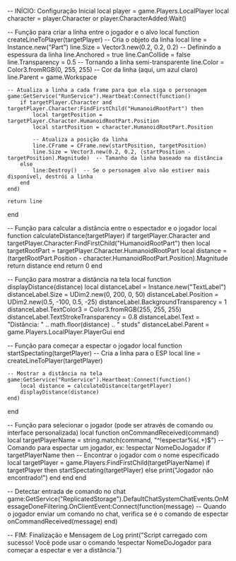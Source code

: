 -- INÍCIO: Configuração Inicial
local player = game.Players.LocalPlayer
local character = player.Character or player.CharacterAdded:Wait()

-- Função para criar a linha entre o jogador e o alvo
local function createLineToPlayer(targetPlayer)
    -- Cria o objeto da linha
    local line = Instance.new("Part")
    line.Size = Vector3.new(0.2, 0.2, 0.2)  -- Definindo a espessura da linha
    line.Anchored = true
    line.CanCollide = false
    line.Transparency = 0.5  -- Tornando a linha semi-transparente
    line.Color = Color3.fromRGB(0, 255, 255)  -- Cor da linha (aqui, um azul claro)
    line.Parent = game.Workspace

    -- Atualiza a linha a cada frame para que ela siga o personagem
    game:GetService("RunService").Heartbeat:Connect(function()
        if targetPlayer.Character and targetPlayer.Character:FindFirstChild("HumanoidRootPart") then
            local targetPosition = targetPlayer.Character.HumanoidRootPart.Position
            local startPosition = character.HumanoidRootPart.Position

            -- Atualiza a posição da linha
            line.CFrame = CFrame.new(startPosition, targetPosition)
            line.Size = Vector3.new(0.2, 0.2, (startPosition - targetPosition).Magnitude)  -- Tamanho da linha baseado na distância
        else
            line:Destroy()  -- Se o personagem alvo não estiver mais disponível, destrói a linha
        end
    end)

    return line
end

-- Função para calcular a distância entre o espectador e o jogador
local function calculateDistance(targetPlayer)
    if targetPlayer.Character and targetPlayer.Character:FindFirstChild("HumanoidRootPart") then
        local targetRootPart = targetPlayer.Character.HumanoidRootPart
        local distance = (targetRootPart.Position - character.HumanoidRootPart.Position).Magnitude
        return distance
    end
    return 0
end

-- Função para mostrar a distância na tela
local function displayDistance(distance)
    local distanceLabel = Instance.new("TextLabel")
    distanceLabel.Size = UDim2.new(0, 200, 0, 50)
    distanceLabel.Position = UDim2.new(0.5, -100, 0.5, -25)
    distanceLabel.BackgroundTransparency = 1
    distanceLabel.TextColor3 = Color3.fromRGB(255, 255, 255)
    distanceLabel.TextStrokeTransparency = 0.8
    distanceLabel.Text = "Distância: " .. math.floor(distance) .. " studs"
    distanceLabel.Parent = game.Players.LocalPlayer.PlayerGui
end

-- Função para começar a espectar o jogador
local function startSpectating(targetPlayer)
    -- Cria a linha para o ESP
    local line = createLineToPlayer(targetPlayer)

    -- Mostrar a distância na tela
    game:GetService("RunService").Heartbeat:Connect(function()
        local distance = calculateDistance(targetPlayer)
        displayDistance(distance)
    end)
end

-- Função para selecionar o jogador (pode ser através de comando ou interface personalizada)
local function onCommandReceived(command)
    local targetPlayerName = string.match(command, "^!espectar%s(.+)$") -- Comando para espectar um jogador, ex: !espectar NomeDoJogador
    if targetPlayerName then
        -- Encontrar o jogador com o nome especificado
        local targetPlayer = game.Players:FindFirstChild(targetPlayerName)
        if targetPlayer then
            startSpectating(targetPlayer)
        else
            print("Jogador não encontrado!")
        end
    end
end

-- Detectar entrada de comando no chat
game:GetService("ReplicatedStorage").DefaultChatSystemChatEvents.OnMessageDoneFiltering.OnClientEvent:Connect(function(message)
    -- Quando o jogador enviar um comando no chat, verifica se é o comando de espectar
    onCommandReceived(message)
end)

-- FIM: Finalização e Mensagem de Log
print("Script carregado com sucesso! Você pode usar o comando !espectar NomeDoJogador para começar a espectar e ver a distância.")

